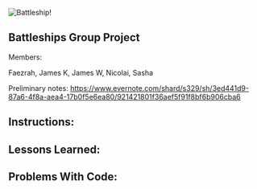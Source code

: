 ![Battleship!](http://img2.wikia.nocookie.net/__cb20110706133135/empiresandallies/images/1/1b/Railgun_Battleship.png)

Battleships Group Project
--

Members:

Faezrah,
James K,
James W,
Nicolai,
Sasha

Preliminary notes: https://www.evernote.com/shard/s329/sh/3ed441d9-87a6-4f8a-aea4-17b0f5e6ea80/921421801f36aef5f91f8bf6b906cba6

Instructions:
--


Lessons Learned:
--

Problems With Code:
--

